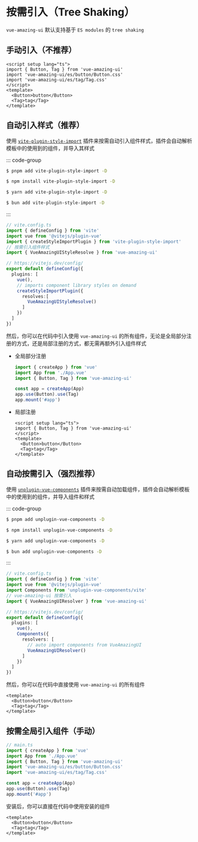 # 按需引入（Tree Shaking）

`vue-amazing-ui` 默认支持基于 `ES modules` 的 `tree shaking`

<GlobalElement />

## 手动引入（不推荐）

```vue
<script setup lang="ts">
import { Button, Tag } from 'vue-amazing-ui'
import 'vue-amazing-ui/es/button/Button.css'
import 'vue-amazing-ui/es/tag/Tag.css'
</script>
<template>
  <Button>button</Button>
  <Tag>tag</Tag>
</template>
```

## 自动引入样式（推荐）

使用 [`vite-plugin-style-import`](https://github.com/vbenjs/vite-plugin-style-import) 插件来按需自动引入组件样式，插件会自动解析模板中的使用到的组件，并导入其样式

::: code-group

```sh [pnpm]
$ pnpm add vite-plugin-style-import -D
```

```sh [npm]
$ npm install vite-plugin-style-import -D
```

```sh [yarn]
$ yarn add vite-plugin-style-import -D
```

```sh [bun]
$ bun add vite-plugin-style-import -D
```

:::

```ts
// vite.config.ts
import { defineConfig } from 'vite'
import vue from '@vitejs/plugin-vue'
import { createStyleImportPlugin } from 'vite-plugin-style-import'
// 按需引入组件样式
import { VueAmazingUIStyleResolve } from 'vue-amazing-ui'

// https://vitejs.dev/config/
export default defineConfig({
  plugins: [
    vue(),
    // imports component library styles on demand
    createStyleImportPlugin({
      resolves:[
        VueAmazingUIStyleResolve()
      ]
    })
  ]
})
```

然后，你可以在代码中引入使用 `vue-amazing-ui` 的所有组件，无论是全局部分注册的方式，还是局部注册的方式，都无需再额外引入组件样式

- 全局部分注册

  ```ts
  import { createApp } from 'vue'
  import App from './App.vue'
  import { Button, Tag } from 'vue-amazing-ui'

  const app = createApp(App)
  app.use(Button).use(Tag)
  app.mount('#app')
  ```

- 局部注册

  ```vue
  <script setup lang="ts">
  import { Button, Tag } from 'vue-amazing-ui'
  </script>
  <template>
    <Button>button</Button>
    <Tag>tag</Tag>
  </template>
  ```

## 自动按需引入（强烈推荐）

使用 [`unplugin-vue-components`](https://github.com/unplugin/unplugin-vue-components) 插件来按需自动加载组件，插件会自动解析模板中的使用到的组件，并导入组件和样式

::: code-group

```sh [pnpm]
$ pnpm add unplugin-vue-components -D
```

```sh [npm]
$ npm install unplugin-vue-components -D
```

```sh [yarn]
$ yarn add unplugin-vue-components -D
```

```sh [bun]
$ bun add unplugin-vue-components -D
```

:::

```ts
// vite.config.ts
import { defineConfig } from 'vite'
import vue from '@vitejs/plugin-vue'
import Components from 'unplugin-vue-components/vite'
// vue-amazing-ui 按需引入
import { VueAmazingUIResolver } from 'vue-amazing-ui'

// https://vitejs.dev/config/
export default defineConfig({
  plugins: [
    vue(),
    Components({
      resolvers: [
        // auto import components from VueAmazingUI
        VueAmazingUIResolver()
      ]
    })
  ]
})
```

然后，你可以在代码中直接使用 `vue-amazing-ui` 的所有组件

```vue
<template>
  <Button>button</Button>
  <Tag>tag</Tag>
</template>
```

## 按需全局引入组件（手动）

```ts
// main.ts
import { createApp } from 'vue'
import App from './App.vue'
import { Button, Tag } from 'vue-amazing-ui'
import 'vue-amazing-ui/es/button/Button.css'
import 'vue-amazing-ui/es/tag/Tag.css'

const app = createApp(App)
app.use(Button).use(Tag)
app.mount('#app')
```

安装后，你可以直接在代码中使用安装的组件

```vue
<template>
  <Button>button</Button>
  <Tag>tag</Tag>
</template>
```
